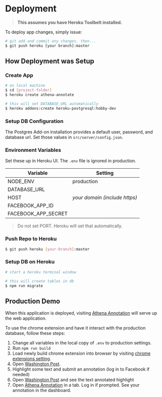 # Deployment

> **This assumes you have Heroku Toolbelt installed.**

To deploy app changes, simply issue:

```sh
# git add and commit any changes. then...
$ git push heroku [your branch]:master
```

## How Deployment was Setup

### Create App 

```sh
# on local machine
$ cd [project-folder]
$ heroku create athena-annotate

# this will set DATABASE_URL automatically
$ heroku addons:create heroku-postgresql:hobby-dev
```
### Setup DB Configuration

The Postgres Add-on installation provides a default user, password, and database url. Set those values in 
`src/server/config.json`.

### Environment Variables

Set these up in Heroku UI. The `.env` file is ignored in production.

|Variable|Setting|
|---|---|
| NODE_ENV | production |
| DATABASE_URL | |
| HOST | *your domain (include https)* |
| FACEBOOK_APP_ID ||
| FACEBOOK_APP_SECRET ||

> Do not set PORT. Heroku will set that automatically.

### Push Repo to Heroku

```sh
$ git push heroku [your-branch]:master
```

### Setup DB on Heroku

```sh
# start a heroku terminal window

# this will create tables in db
$ npm run migrate
```

## Production Demo

When this application is deployed, visiting [Athena Annotation](https://athena-annotate.herokuapp.com) will serve up the web application.

To use the chrome extension and have it interact with the production database, follow these steps:

1. Change all variables in the local copy of `.env` to production settings.
1. Run `npm run build`
1. Load newly build chrome extension into browser by visiting [chrome extensions setting](chrome://extension).
1. Open [Washington Post](https://www.washingtonpost.com).
1. Highlight some text and submit an annotation (log in to Facebook if needed) 
1. Open [Washington Post](https://www.washingtonpost.com) and see the text annotated highlight
1. Open [Athena Annotation](https://athena-annotate.herokuapp.com) in a tab. Log in if prompted. See your annotation in the dashboard.



